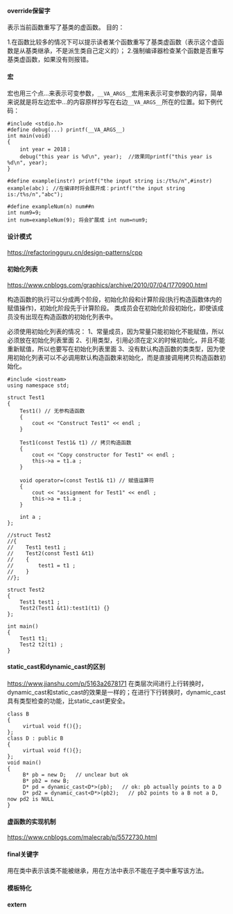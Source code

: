 #### override保留字

表示当前函数重写了基类的虚函数。 目的：

1.在函数比较多的情况下可以提示读者某个函数重写了基类虚函数（表示这个虚函数是从基类继承，不是派生类自己定义的）；
2.强制编译器检查某个函数是否重写基类虚函数，如果没有则报错。

#### 宏

宏也用三个点...来表示可变参数，`__VA_ARGS__`宏用来表示可变参数的内容，简单来说就是将左边宏中...的内容原样抄写在右边`__VA_ARGS__`所在的位置。如下例代码：

```
#include <stdio.h>
#define debug(...) printf(__VA_ARGS__)
int main(void)
{
    int year = 2018；
    debug("this year is %d\n", year);  //效果同printf("this year is %d\n", year);
}
```
```
#define example(instr) printf("the input string is:/t%s/n",#instr)
example(abc)； //在编译时将会展开成：printf("the input string is:/t%s/n","abc");

#define exampleNum(n) num##n
int num9=9;
int num=exampleNum(9); 将会扩展成 int num=num9;
```

#### 设计模式

 https://refactoringguru.cn/design-patterns/cpp

#### 初始化列表

 https://www.cnblogs.com/graphics/archive/2010/07/04/1770900.html

构造函数的执行可以分成两个阶段，初始化阶段和计算阶段(执行构造函数体内的赋值操作)，初始化阶段先于计算阶段。
类成员会在初始化阶段初始化，即使该成员没有出现在构造函数的初始化列表中。

必须使用初始化列表的情况：
1、常量成员，因为常量只能初始化不能赋值，所以必须放在初始化列表里面
2、引用类型，引用必须在定义的时候初始化，并且不能重新赋值，所以也要写在初始化列表里面
3、没有默认构造函数的类类型，因为使用初始化列表可以不必调用默认构造函数来初始化，而是直接调用拷贝构造函数初始化。

```
#include <iostream>
using namespace std;

struct Test1
{
    Test1() // 无参构造函数
    {
        cout << "Construct Test1" << endl ;
    }

    Test1(const Test1& t1) // 拷贝构造函数
    {
        cout << "Copy constructor for Test1" << endl ;
        this->a = t1.a ;
    }

    void operator=(const Test1& t1) // 赋值运算符
    {
        cout << "assignment for Test1" << endl ;
        this->a = t1.a ;
    }

    int a ;
};

//struct Test2
//{
//    Test1 test1 ;
//    Test2(const Test1 &t1)
//    {
//        test1 = t1 ;
//    }
//};

struct Test2
{
    Test1 test1 ;
    Test2(Test1 &t1):test1(t1) {}
};

int main()
{
    Test1 t1;
    Test2 t2(t1) ;
}
```

#### static_cast和dynamic_cast的区别

https://www.jianshu.com/p/5163a2678171
在类层次间进行上行转换时，dynamic_cast和static_cast的效果是一样的；在进行下行转换时，dynamic_cast具有类型检查的功能，比static_cast更安全。

```
class B
{
     virtual void f(){};
};
class D : public B
{
     virtual void f(){};
};
void main()
{
     B* pb = new D;   // unclear but ok
     B* pb2 = new B;
     D* pd = dynamic_cast<D*>(pb);   // ok: pb actually points to a D
     D* pd2 = dynamic_cast<D*>(pb2);   // pb2 points to a B not a D, now pd2 is NULL
}
```

#### 虚函数的实现机制

 https://www.cnblogs.com/malecrab/p/5572730.html

#### final关键字

用在类中表示该类不能被继承，用在方法中表示不能在子类中重写该方法。

#### 模板特化

#### extern

